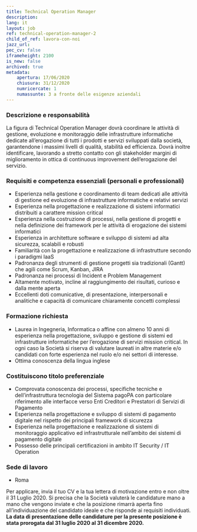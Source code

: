 ```yaml
---
title: Technical Operation Manager
description:
lang: it
layout: job
ref: technical-operation-manager-2
child_of_ref: lavora-con-noi
jazz_url: 
pec_cv: false
iframeheight: 2100
is_new: false
archived: true
metadata:
    apertura: 17/06/2020
    chiusura: 31/12/2020
    numricercate: 1
    numassunte: 3 a fronte delle esigenze aziendali
---
```


### Descrizione e responsabilità

La figura di Technical Operation Manager dovrà coordinare le attività di gestione, evoluzione e monitoraggio delle infrastrutture informatiche dedicate all’erogazione di tutti i  prodotti e servizi sviluppati dalla società, garantendone i massimi livelli di qualità, stabilità ed efficienza. Dovrà inoltre identificare, lavorando a stretto contatto con gli stakeholder margini di miglioramento in ottica di continuous improvement dell’erogazione del servizio.


### Requisiti e competenza essenziali (personali e professionali)

* Esperienza nella gestione e coordinamento di team dedicati alle attività di gestione ed evoluzione di infrastrutture informatiche e relativi servizi
* Esperienza nella progettazione e realizzazione di sistemi informatici distribuiti a carattere mission critical
* Esperienza nella costruzione di processi, nella gestione di progetti e nella definizione dei framework per le attività di erogazione dei sistemi informatici
* Esperienza in architetture software e sviluppo di sistemi ad alta sicurezza, scalabili e robusti
* Familiarità con la progettazione e realizzazione di infrastrutture secondo i paradigmi IaaS
* Padronanza degli strumenti di gestione progetti sia tradizionali (Gantt) che agili come Scrum, Kanban, JIRA
* Padronanza nei processi di Incident e Problem Management
* Altamente motivato, incline al raggiungimento dei risultati, curioso e dalla mente aperta
* Eccellenti doti comunicative, di presentazione, interpersonali e analitiche e capacità di comunicare chiaramente concetti complessi

### Formazione richiesta
* Laurea in Ingegneria, Informatica o affine con almeno 10 anni di esperienza nella progettazione, sviluppo e gestione di sistemi ed infrastrutture informatiche per l’erogazione di servizi mission critical. In ogni caso la Società si riserva di valutare laureati in altre materie e/o candidati con forte esperienza nel ruolo e/o nei settori di interesse.
* Ottima conoscenza della lingua inglese

### Costituiscono titolo preferenziale
* Comprovata conoscenza dei processi, specifiche tecniche e dell’infrastruttura tecnologia del Sistema pagoPA con particolare riferimento alle interfacce verso Enti Creditori e Prestatori di Servizi di Pagamento
* Esperienza nella progettazione e sviluppo di sistemi di pagamento digitale nel rispetto dei principali framework di sicurezza
* Esperienza nella progettazione e realizzazione di sistemi di monitoraggio applicativo ed infrastrutturale nell’ambito dei sistemi di pagamento digitale
* Possesso delle principali certificazioni in ambito IT Security / IT Operation


### Sede di lavoro

* Roma

Per applicare, invia il tuo CV e la tua lettera di motivazione entro e non oltre il 31 Luglio 2020. Si precisa che la Società valuterà le candidature mano a mano che vengono inviate e che la posizione rimarrà aperta fino all’individuazione del candidato ideale e che risponde ai requisiti individuati.
**La data di presentazione delle candidature per la presente posizione è stata prorogata dal 31 luglio 2020 al 31 dicembre 2020.**
